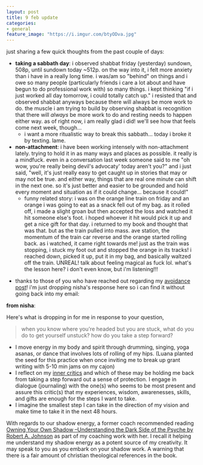 ```yaml
---
layout: post
title: 9 feb update
categories:
- general
feature_image: "https://i.imgur.com/btyODva.jpg"
---
```


just sharing a few quick thoughts from the past couple of days:

* **taking a sabbath day**: i observed shabbat friday (yesterday) sundown, 508p, until sundown today ~512p. on the way into it, i felt more anxiety than i have in a really long time. i was/am so "behind" on things and i owe so many people (particularly friends i care a lot about and have begun to do professional work with) so many things. i kept thinking "if i just worked all day tomorrow, i could totally catch up." i resisted that and observed shabbat anyways because there will always be more work to do. the muscle i am trying to build by observing shabbat is recognition that there will *always* be more work to do and resting needs to happen either way. as of right now, i am really glad i did! we'll see how that feels come next week, though...
    * i want a more ritualistic way to break this sabbath... today i broke it by texting. lame. 
* **non-attachment**: i have been working intensely with non-attachment lately. trying to hold it in as many ways and places as possible. it really is a mindfuck. even in a conversation last week someone said to me "oh wow, you're really being devil's advocaty' today aren't you?" and i just said, "well, it's just really easy to get caught up in stories that may or may not be true. and either way, things that are real one minute can shift in the next one. so it's just better and easier to be grounded and hold every moment and situation as if it could change... because it could!"
    * funny related story: i was on the orange line train on friday and an orange i was going to eat as a snack fell out of my bag. as it rolled off, i made a slight groan but then accepted the loss and watched it hit someone else's foot. i hoped whoever it hit would pick it up and get a nice gift for that day. i returned to my book and thought that was that. but as the train pulled into mass. ave station, the momentum of the train car reverse and the orange started rolling back. as i watched, it came right towards me! just as the train was stopping, i stuck my foot out and stopped the orange in its tracks! i reached down, picked it up, put it in my bag, and basically waltzed off the train. UNREAL! talk about feeling magical as fuck lol. what's the lesson here? i don't even know, but i'm listening!!!
+ thanks to those of you who have reached out regarding my [avoidance post]()! i'm just dropping nisha's response here so i can find it without going back into my email:

**from nisha**:

Here's what is dropping in for me in response to your question,

> when you know where you’re headed but you are stuck, what do you do to get yourself unstuck? how do you take a step forward?

* I move energy in my body and spirit through drumming, singing, yoga asanas, or dance that involves lots of rolling of my hips. (Luana planted the seed for this practice when once inviting me to break up grant writing with 5-10 min jams on my cajon)
* I reflect on my [inner critics](https://docs.google.com/document/d/1E3iwHN7km--SFghvqBUZXlJ4HUcnN5LHdwycXpooYzo/edit?usp=sharing) and which of these may be holding me back from taking a step forward out a sense of protection. I engage in dialogue (journaling) with the one(s) who seems to be most present and assure this critic(s) that my experiences, wisdom, awarenesses, skills, and gifts are enough for the steps I want to take. 
* I imagine the smallest step I can take in the direction of my vision and make time to take it in the next 48 hours. 

With regards to our shadow energy, a former coach recommended reading [Owning Your Own Shadow –Understanding the Dark Side of the Psyche by Robert A. Johnson](https://www.amazon.com/Owning-Your-Own-Shadow-Understanding/dp/0062504223/ref=sr_1_1?hvadid=78408977302352&hvbmt=bp&hvdev=c&hvqmt=p&keywords=owning+your+own+shadow&qid=1549729720&s=gateway&sr=8-1&tag=mh0b-20) as part of my coaching work with her. I recall it helping me understand my shadow energy as a potent source of my creativity. It may speak to you as you embark on your shadow work. A warning that there is a fair amount of christian theological references in the book.
